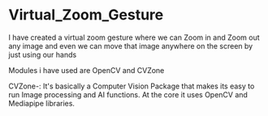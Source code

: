 # Virtual_Zoom_Gesture

I have created a virtual zoom gesture where we can Zoom in and Zoom out any image and even we can move that image anywhere on the screen by just using our hands

Modules i have used are OpenCV and CVZone

CVZone-: It's basically a Computer Vision Package that makes its easy to run Image processing and AI functions. At the core it uses OpenCV and Mediapipe libraries.



